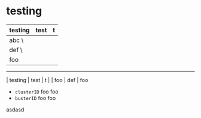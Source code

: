 # testing

| testing | test | t |
| --- | --- | --- |
| abc \
  | def \
  | foo |

- - -

| testing | test | t |
| foo | def | foo

- `clusterID`
  foo foo
- `busterID`
  foo foo

asdasd
